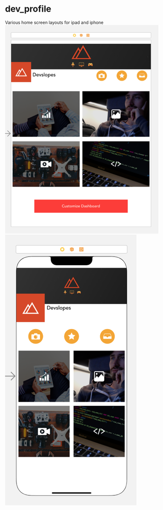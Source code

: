 # dev_profile
Various home screen layouts for ipad and iphone
![title](https://github.com/Coldyzz/dev_profile/blob/main/scr1.png)
![title](https://github.com/Coldyzz/dev_profile/blob/main/scr2.png)
